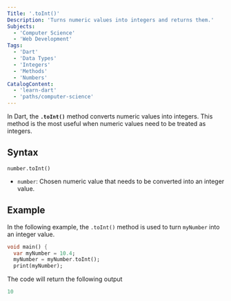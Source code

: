 ```yaml
---
Title: '.toInt()'
Description: 'Turns numeric values into integers and returns them.'
Subjects:
  - 'Computer Science'
  - 'Web Development'
Tags:
  - 'Dart'
  - 'Data Types'
  - 'Integers'
  - 'Methods'
  - 'Numbers'
CatalogContent:
  - 'learn-dart'
  - 'paths/computer-science'
---
```


In Dart, the **`.toInt()`** method converts numeric values into integers. This method is the most useful when numeric values need to be treated as integers.

## Syntax

```pseudo
number.toInt()
```

- `number`: Chosen numeric value that needs to be converted into an integer value.

## Example

In the following example, the `.toInt()` method is used to turn `myNumber` into an integer value.

```dart
void main() {
  var myNumber = 10.4;
  myNumber = myNumber.toInt();
  print(myNumber);
```

The code will return the following output

```dart
10
```